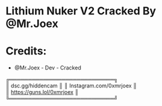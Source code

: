 # Lithium Nuker V2 Cracked By @Mr.Joex

 # Credits:

* @Mr.Joex - Dev - Cracked

╔════════════════════════════╗      
║     dsc.gg/hiddencam       ║
║  Instagram.com/0xmrjoex    ║  
║ https://guns.lol/0xmrjoex  ║  
╚════════════════════════════╝   